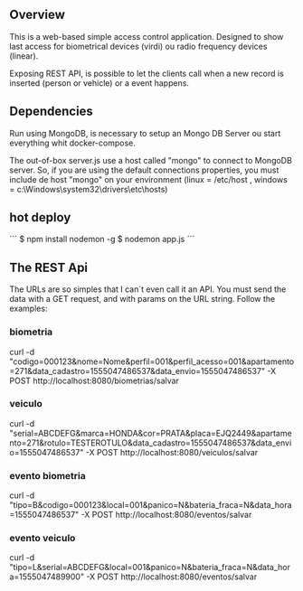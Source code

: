 ## Overview

This is a web-based simple access control application. Designed to show last access for biometrical devices (virdi) ou radio frequency devices (linear).

Exposing REST API, is possible to let the clients call when a new record is inserted (person or vehicle) or a event happens.

## Dependencies

Run using MongoDB, is necessary to setup an Mongo DB Server ou start everything whit docker-compose.

The out-of-box server.js use a host called "mongo" to connect to MongoDB server. So, if you are using the default connections properties, you must include de host "mongo" on your environment (linux = /etc/host , windows = c:\Windows\system32\drivers\etc\hosts)

## hot deploy

´´´
$ npm install nodemon -g
$ nodemon app.js
´´´

## The REST Api

The URLs are so simples that I can´t even call it an API. You must send the data with a GET request, and with params on the URL string. Follow the examples:

### biometria

curl -d "codigo=000123&nome=Nome&perfil=001&perfil_acesso=001&apartamento=271&data_cadastro=1555047486537&data_envio=1555047486537" -X POST http://localhost:8080/biometrias/salvar

### veiculo

curl -d "serial=ABCDEFG&marca=HONDA&cor=PRATA&placa=EJQ2449&apartamento=271&rotulo=TESTEROTULO&data_cadastro=1555047486537&data_envio=1555047486537" -X POST http://localhost:8080/veiculos/salvar

### evento biometria
curl -d "tipo=B&codigo=000123&local=001&panico=N&bateria_fraca=N&data_hora=1555047486537" -X POST http://localhost:8080/eventos/salvar

### evento veiculo
curl -d "tipo=L&serial=ABCDEFG&local=001&panico=N&bateria_fraca=N&data_hora=1555047489900" -X POST http://localhost:8080/eventos/salvar

